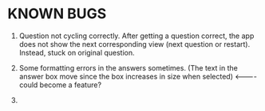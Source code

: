 # KNOWN BUGS

1. Question not cycling correctly. After getting a question correct, the app does not show the next corresponding view (next question or restart). Instead, stuck on original question.

2. Some formatting errors in the answers sometimes. (The text in the answer box move since the box increases in size when selected) <---- could become a feature?

3. 

